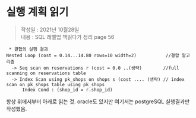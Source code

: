 # 실행 계획 읽기

> 작성일 : 2021년 10월28일 <br>
> 내용 : SQL 레벨업 책읽다가 정리 page 56 <br>


```
 * 결합의 실행 결과
Nested Loop (cost = 0.14...14.80 rows=10 width=2)           //결합 알고리즘
  -> Seq scan on reservations r (cost = 0.0 ..(생략)        //full scanning on reservations table
  -> Index Scan using pk_shops on shops s (cost .... (생략) // index scan on pk_shops table using pk_shops
      Index Cond : (shop_id = r.shop_id)
```

항상 위에서부터 아래로 읽는 것. oracle도 있지만 여기서는 postgreSQL 실행결과만 작성했음.
